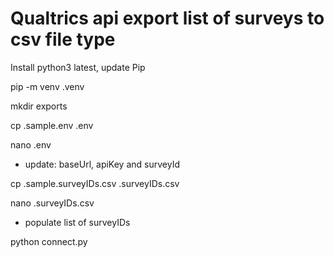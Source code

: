 # Qualtrics api export list of surveys to csv file type

Install python3 latest, update Pip

pip -m venv .venv

mkdir exports

cp .sample.env .env

nano .env
  - update: baseUrl, apiKey and surveyId

cp .sample.surveyIDs.csv .surveyIDs.csv

nano .surveyIDs.csv
   - populate list of surveyIDs

python connect.py
